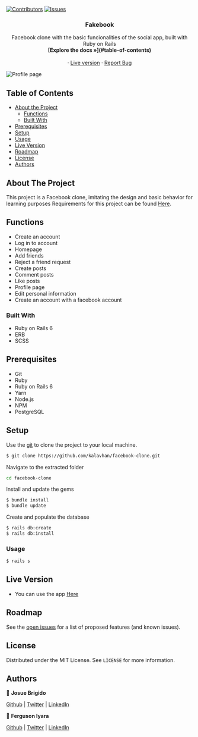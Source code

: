 [![Contributors][contributors-shield]][contributors-url]
[![Issues][issues-shield]][issues-url]
<br />
<p align="center">
 
  <h3 align="center">Fakebook</h3>
  <p align="center">
    Facebook clone with the basic funcionalities of the social app, built with Ruby on Rails
    <br />
    <a><strong>[Explore the docs »](#table-of-contents)</strong></a>
    <br />
    <br />
    ·
    <a href="https://frozen-forest-23599.herokuapp.com/">Live version</a>
    ·
    <a href="https://github.com/kalavhan/facebook-clone/issues">Report Bug</a>
  </p>
</p>

![Profile page](https://user-images.githubusercontent.com/47485749/92018305-373a8e00-ed12-11ea-913f-b0e51f42ff85.png)

<!-- TABLE OF CONTENTS -->
## Table of Contents

* [About the Project](#about-the-project)
  * [Functions](#functions)
  * [Built With](#built-with)
* [Prerequisites](#prerequisites)
* [Setup](#setup)
* [Usage](#usage)
* [Live Version](#live-version)
* [Roadmap](#roadmap)
* [License](#license)
* [Authors](#authors)


<!-- ABOUT THE PROJECT -->
## About The Project

This project is a Facebook clone, imitating the design and basic behavior for learning purposes
Requirements for this project can be found [Here](https://www.theodinproject.com/courses/ruby-on-rails/lessons/final-project).

## Functions
 - Create an account
 - Log in to account
 - Homepage
 - Add friends
 - Reject a friend request
 - Create posts
 - Comment posts
 - Like posts
 - Profile page
 - Edit personal information
 - Create an account with a facebook account

### Built With

 - Ruby on Rails 6
 - ERB
 - SCSS

## Prerequisites
 - Git
 - Ruby
 - Ruby on Rails 6
 - Yarn
 - Node.js
 - NPM
 - PostgreSQL


## Setup

Use the [git](https://git-scm.com/downloads) to clone the project to your local machine.
```sh
$ git clone https://github.com/kalavhan/facebook-clone.git
```

Navigate to the extracted folder
```sh 
cd facebook-clone
```

Install and update the gems
```sh
$ bundle install
$ bundle update
```

Create and populate the database
```sh
$ rails db:create
$ rails db:install
```

### Usage
```sh
$ rails s
```

## Live Version

- You can use the app [Here](https://frozen-forest-23599.herokuapp.com/)

<!-- ROADMAP -->
## Roadmap

See the [open issues](https://github.com/kalavhan/facebook-clone/issues) for a list of proposed features (and known issues).


<!-- LICENSE -->
## License

Distributed under the MIT License. See `LICENSE` for more information.

<!-- Authors -->
## Authors

👤 **Josue Brigido**

[Github](https://github.com/kalavhan) | [Twitter](https://twitter.com/kalavhan) | [LinkedIn](https://linkedin.com/in/kalavhan)

👤 **Ferguson Iyara**

[Github](https://github.com/fegzycole) | [Twitter](https://twitter.com/fergusoniyara) | [LinkedIn](https://www.linkedin.com/in/fergusoniyara/)

<!-- MARKDOWN LINKS & IMAGES -->
<!-- https://www.markdownguide.org/basic-syntax/#reference-style-links -->
[contributors-shield]: https://img.shields.io/badge/Contributors-2-%2300ff00
[contributors-url]: https://github.com/kalavhan/facebook-clone/graphs/contributors
[issues-shield]: https://img.shields.io/badge/issues-0-%2300ff00
[issues-url]: https://github.com/kalavhan/facebook-clone/issues/
